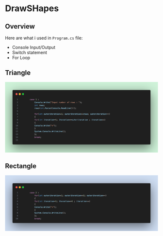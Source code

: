 # DrawSHapes

## Overview 

 Here are what i used in `Program.cs` file:

 * Console Input/Output
 * Switch statement
 * For Loop

## Triangle 

![](./Assets/code-snapshot.png)

## Rectangle 

![](./Assets/switch%202)

